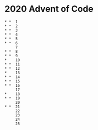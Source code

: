 # 2020 Advent of Code




```
* *  1
* *  2
* *  3
* *  4
* *  5
* *  6
     7
* *  8
* *  9
*    10
* *  11
* *  12
*    13
* *  14
* *  15
* *  16
     17
*    18
* *  19
     20
* *  21
     22
     23
     24
     25
```
